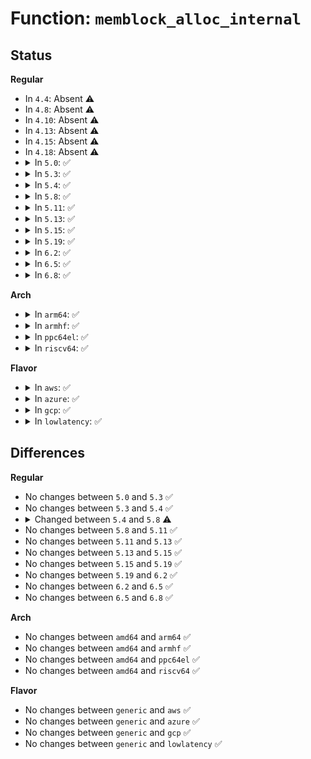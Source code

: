 # Function: <code>memblock_alloc_internal</code>

## Status
<b>Regular</b>
<ul>
<li>
In <code>4.4</code>: Absent ⚠️
</li>
<li>
In <code>4.8</code>: Absent ⚠️
</li>
<li>
In <code>4.10</code>: Absent ⚠️
</li>
<li>
In <code>4.13</code>: Absent ⚠️
</li>
<li>
In <code>4.15</code>: Absent ⚠️
</li>
<li>
In <code>4.18</code>: Absent ⚠️
</li>
<li>
<details>
<summary>In <code>5.0</code>: ✅</summary>

```c
void *memblock_alloc_internal(phys_addr_t size, phys_addr_t align, phys_addr_t min_addr, phys_addr_t max_addr, int nid);
```

**Collision:** Unique Static

**Inline:** No

**Transformation:** False

**Instances:**

```
In mm/memblock.c (ffffffff828bdcd2)
Location: mm/memblock.c:1373
Inline: False
Direct callers:
  - mm/memblock.c:memblock_alloc_try_nid
  - mm/memblock.c:memblock_alloc_try_nid_nopanic
  - mm/memblock.c:memblock_alloc_try_nid_raw
```
**Symbols:**

```
ffffffff828bdcd2-ffffffff828bde1e: memblock_alloc_internal (STB_LOCAL)
```
</details>
</li>
<li>
<details>
<summary>In <code>5.3</code>: ✅</summary>

```c
void *memblock_alloc_internal(phys_addr_t size, phys_addr_t align, phys_addr_t min_addr, phys_addr_t max_addr, int nid);
```

**Collision:** Unique Static

**Inline:** No

**Transformation:** False

**Instances:**

```
In mm/memblock.c (ffffffff828d7184)
Location: mm/memblock.c:1457
Inline: False
Direct callers:
  - mm/memblock.c:memblock_alloc_try_nid
  - mm/memblock.c:memblock_alloc_try_nid_raw
```
**Symbols:**

```
ffffffff828d7184-ffffffff828d7216: memblock_alloc_internal (STB_LOCAL)
```
</details>
</li>
<li>
<details>
<summary>In <code>5.4</code>: ✅</summary>

```c
void *memblock_alloc_internal(phys_addr_t size, phys_addr_t align, phys_addr_t min_addr, phys_addr_t max_addr, int nid);
```

**Collision:** Unique Static

**Inline:** No

**Transformation:** False

**Instances:**

```
In mm/memblock.c (ffffffff828df5e6)
Location: mm/memblock.c:1454
Inline: False
Direct callers:
  - mm/memblock.c:memblock_alloc_try_nid
  - mm/memblock.c:memblock_alloc_try_nid_raw
```
**Symbols:**

```
ffffffff828df5e6-ffffffff828df687: memblock_alloc_internal (STB_LOCAL)
```
</details>
</li>
<li>
<details>
<summary>In <code>5.8</code>: ✅</summary>

```c
void *memblock_alloc_internal(phys_addr_t size, phys_addr_t align, phys_addr_t min_addr, phys_addr_t max_addr, int nid, bool exact_nid);
```

**Collision:** Unique Static

**Inline:** No

**Transformation:** False

**Instances:**

```
In mm/memblock.c (ffffffff82cfcb06)
Location: mm/memblock.c:1469
Inline: False
Direct callers:
  - mm/memblock.c:memblock_alloc_try_nid
  - mm/memblock.c:memblock_alloc_try_nid_raw
  - mm/memblock.c:memblock_alloc_exact_nid_raw
```
**Symbols:**

```
ffffffff82cfcb06-ffffffff82cfcbbd: memblock_alloc_internal (STB_LOCAL)
```
</details>
</li>
<li>
<details>
<summary>In <code>5.11</code>: ✅</summary>

```c
void *memblock_alloc_internal(phys_addr_t size, phys_addr_t align, phys_addr_t min_addr, phys_addr_t max_addr, int nid, bool exact_nid);
```

**Collision:** Unique Static

**Inline:** No

**Transformation:** False

**Instances:**

```
In mm/memblock.c (ffffffff82fe952f)
Location: mm/memblock.c:1431
Inline: False
Direct callers:
  - mm/memblock.c:memblock_alloc_try_nid
  - mm/memblock.c:memblock_alloc_try_nid_raw
  - mm/memblock.c:memblock_alloc_exact_nid_raw
```
**Symbols:**

```
ffffffff82fe952f-ffffffff82fe95e6: memblock_alloc_internal (STB_LOCAL)
```
</details>
</li>
<li>
<details>
<summary>In <code>5.13</code>: ✅</summary>

```c
void *memblock_alloc_internal(phys_addr_t size, phys_addr_t align, phys_addr_t min_addr, phys_addr_t max_addr, int nid, bool exact_nid);
```

**Collision:** Unique Static

**Inline:** No

**Transformation:** False

**Instances:**

```
In mm/memblock.c (ffffffff831f3bd9)
Location: mm/memblock.c:1432
Inline: False
Direct callers:
  - mm/memblock.c:memblock_alloc_try_nid
  - mm/memblock.c:memblock_alloc_try_nid_raw
  - mm/memblock.c:memblock_alloc_exact_nid_raw
```
**Symbols:**

```
ffffffff831f3bd9-ffffffff831f3c8f: memblock_alloc_internal (STB_LOCAL)
```
</details>
</li>
<li>
<details>
<summary>In <code>5.15</code>: ✅</summary>

```c
void *memblock_alloc_internal(phys_addr_t size, phys_addr_t align, phys_addr_t min_addr, phys_addr_t max_addr, int nid, bool exact_nid);
```

**Collision:** Unique Static

**Inline:** No

**Transformation:** False

**Instances:**

```
In mm/memblock.c (ffffffff832d9f1f)
Location: mm/memblock.c:1467
Inline: False
Direct callers:
  - mm/memblock.c:memblock_alloc_try_nid
  - mm/memblock.c:memblock_alloc_try_nid_raw
  - mm/memblock.c:memblock_alloc_exact_nid_raw
```
**Symbols:**

```
ffffffff832d9f1f-ffffffff832d9fd5: memblock_alloc_internal (STB_LOCAL)
```
</details>
</li>
<li>
<details>
<summary>In <code>5.19</code>: ✅</summary>

```c
void *memblock_alloc_internal(phys_addr_t size, phys_addr_t align, phys_addr_t min_addr, phys_addr_t max_addr, int nid, bool exact_nid);
```

**Collision:** Unique Static

**Inline:** No

**Transformation:** False

**Instances:**

```
In mm/memblock.c (ffffffff8348ef42)
Location: mm/memblock.c:1474
Inline: False
Direct callers:
  - mm/memblock.c:memblock_alloc_try_nid
  - mm/memblock.c:memblock_alloc_try_nid_raw
  - mm/memblock.c:memblock_alloc_exact_nid_raw
```
**Symbols:**

```
ffffffff8348ef42-ffffffff8348f00d: memblock_alloc_internal (STB_LOCAL)
```
</details>
</li>
<li>
<details>
<summary>In <code>6.2</code>: ✅</summary>

```c
void *memblock_alloc_internal(phys_addr_t size, phys_addr_t align, phys_addr_t min_addr, phys_addr_t max_addr, int nid, bool exact_nid);
```

**Collision:** Unique Static

**Inline:** No

**Transformation:** False

**Instances:**

```
In mm/memblock.c (ffffffff83ec1360)
Location: mm/memblock.c:1492
Inline: False
Direct callers:
  - mm/memblock.c:memblock_alloc_try_nid
  - mm/memblock.c:memblock_alloc_try_nid_raw
  - mm/memblock.c:memblock_alloc_exact_nid_raw
```
**Symbols:**

```
ffffffff83ec1360-ffffffff83ec146c: memblock_alloc_internal (STB_LOCAL)
```
</details>
</li>
<li>
<details>
<summary>In <code>6.5</code>: ✅</summary>

```c
void *memblock_alloc_internal(phys_addr_t size, phys_addr_t align, phys_addr_t min_addr, phys_addr_t max_addr, int nid, bool exact_nid);
```

**Collision:** Unique Static

**Inline:** No

**Transformation:** False

**Instances:**

```
In mm/memblock.c (ffffffff836e6b70)
Location: mm/memblock.c:1514
Inline: False
Direct callers:
  - mm/memblock.c:memblock_alloc_try_nid
  - mm/memblock.c:memblock_alloc_try_nid_raw
  - mm/memblock.c:memblock_alloc_exact_nid_raw
```
**Symbols:**

```
ffffffff836e6b70-ffffffff836e6c7c: memblock_alloc_internal (STB_LOCAL)
```
</details>
</li>
<li>
<details>
<summary>In <code>6.8</code>: ✅</summary>

```c
void *memblock_alloc_internal(phys_addr_t size, phys_addr_t align, phys_addr_t min_addr, phys_addr_t max_addr, int nid, bool exact_nid);
```

**Collision:** Unique Static

**Inline:** No

**Transformation:** False

**Instances:**

```
In mm/memblock.c (ffffffff83919120)
Location: mm/memblock.c:1572
Inline: False
Direct callers:
  - mm/memblock.c:memblock_alloc_try_nid
  - mm/memblock.c:memblock_alloc_try_nid_raw
  - mm/memblock.c:memblock_alloc_exact_nid_raw
```
**Symbols:**

```
ffffffff83919120-ffffffff8391922c: memblock_alloc_internal (STB_LOCAL)
```
</details>
</li>
</ul>
<b>Arch</b>
<ul>
<li>
<details>
<summary>In <code>arm64</code>: ✅</summary>

```c
void *memblock_alloc_internal(phys_addr_t size, phys_addr_t align, phys_addr_t min_addr, phys_addr_t max_addr, int nid);
```

**Collision:** Unique Static

**Inline:** No

**Transformation:** False

**Instances:**

```
In mm/memblock.c (ffff800011458588)
Location: mm/memblock.c:1454
Inline: False
Direct callers:
  - mm/memblock.c:memblock_alloc_try_nid
  - mm/memblock.c:memblock_alloc_try_nid_raw
```
**Symbols:**

```
ffff800011458588-ffff800011458654: memblock_alloc_internal (STB_LOCAL)
```
</details>
</li>
<li>
<details>
<summary>In <code>armhf</code>: ✅</summary>

```c
void *memblock_alloc_internal(phys_addr_t size, phys_addr_t align, phys_addr_t min_addr, phys_addr_t max_addr, int nid);
```

**Collision:** Unique Static

**Inline:** No

**Transformation:** False

**Instances:**

```
In mm/memblock.c (c15324f0)
Location: mm/memblock.c:1454
Inline: False
Direct callers:
  - mm/memblock.c:memblock_alloc_try_nid
  - mm/memblock.c:memblock_alloc_try_nid_raw
```
**Symbols:**

```
c15324f0-c15325d8: memblock_alloc_internal (STB_LOCAL)
```
</details>
</li>
<li>
<details>
<summary>In <code>ppc64el</code>: ✅</summary>

```c
void *memblock_alloc_internal(phys_addr_t size, phys_addr_t align, phys_addr_t min_addr, phys_addr_t max_addr, int nid);
```

**Collision:** Unique Static

**Inline:** No

**Transformation:** False

**Instances:**

```
In mm/memblock.c (c000000001381dc0)
Location: mm/memblock.c:1454
Inline: False
Direct callers:
  - mm/memblock.c:memblock_alloc_try_nid
  - mm/memblock.c:memblock_alloc_try_nid_raw
```
**Symbols:**

```
c000000001381dc0-c000000001381ec0: memblock_alloc_internal (STB_LOCAL)
```
</details>
</li>
<li>
<details>
<summary>In <code>riscv64</code>: ✅</summary>

```c
void *memblock_alloc_internal(phys_addr_t size, phys_addr_t align, phys_addr_t min_addr, phys_addr_t max_addr, int nid);
```

**Collision:** Unique Static

**Inline:** No

**Transformation:** False

**Instances:**

```
In mm/memblock.c (ffffffe000016ca8)
Location: mm/memblock.c:1454
Inline: False
Direct callers:
  - mm/memblock.c:memblock_alloc_try_nid
  - mm/memblock.c:memblock_alloc_try_nid_raw
```
**Symbols:**

```
ffffffe000016ca8-ffffffe000016d4a: memblock_alloc_internal (STB_LOCAL)
```
</details>
</li>
</ul>
<b>Flavor</b>
<ul>
<li>
<details>
<summary>In <code>aws</code>: ✅</summary>

```c
void *memblock_alloc_internal(phys_addr_t size, phys_addr_t align, phys_addr_t min_addr, phys_addr_t max_addr, int nid);
```

**Collision:** Unique Static

**Inline:** No

**Transformation:** False

**Instances:**

```
In mm/memblock.c (ffffffff828c849a)
Location: mm/memblock.c:1454
Inline: False
Direct callers:
  - mm/memblock.c:memblock_alloc_try_nid
  - mm/memblock.c:memblock_alloc_try_nid_raw
```
**Symbols:**

```
ffffffff828c849a-ffffffff828c853b: memblock_alloc_internal (STB_LOCAL)
```
</details>
</li>
<li>
<details>
<summary>In <code>azure</code>: ✅</summary>

```c
void *memblock_alloc_internal(phys_addr_t size, phys_addr_t align, phys_addr_t min_addr, phys_addr_t max_addr, int nid);
```

**Collision:** Unique Static

**Inline:** No

**Transformation:** False

**Instances:**

```
In mm/memblock.c (ffffffff828c0bbf)
Location: mm/memblock.c:1454
Inline: False
Direct callers:
  - mm/memblock.c:memblock_alloc_try_nid
  - mm/memblock.c:memblock_alloc_try_nid_raw
```
**Symbols:**

```
ffffffff828c0bbf-ffffffff828c0c60: memblock_alloc_internal (STB_LOCAL)
```
</details>
</li>
<li>
<details>
<summary>In <code>gcp</code>: ✅</summary>

```c
void *memblock_alloc_internal(phys_addr_t size, phys_addr_t align, phys_addr_t min_addr, phys_addr_t max_addr, int nid);
```

**Collision:** Unique Static

**Inline:** No

**Transformation:** False

**Instances:**

```
In mm/memblock.c (ffffffff828db21a)
Location: mm/memblock.c:1454
Inline: False
Direct callers:
  - mm/memblock.c:memblock_alloc_try_nid
  - mm/memblock.c:memblock_alloc_try_nid_raw
```
**Symbols:**

```
ffffffff828db21a-ffffffff828db2bb: memblock_alloc_internal (STB_LOCAL)
```
</details>
</li>
<li>
<details>
<summary>In <code>lowlatency</code>: ✅</summary>

```c
void *memblock_alloc_internal(phys_addr_t size, phys_addr_t align, phys_addr_t min_addr, phys_addr_t max_addr, int nid);
```

**Collision:** Unique Static

**Inline:** No

**Transformation:** False

**Instances:**

```
In mm/memblock.c (ffffffff828e063b)
Location: mm/memblock.c:1454
Inline: False
Direct callers:
  - mm/memblock.c:memblock_alloc_try_nid
  - mm/memblock.c:memblock_alloc_try_nid_raw
```
**Symbols:**

```
ffffffff828e063b-ffffffff828e06dc: memblock_alloc_internal (STB_LOCAL)
```
</details>
</li>
</ul>

## Differences
<b>Regular</b>
<ul>
<li>
No changes between <code>5.0</code> and <code>5.3</code> ✅
</li>
<li>
No changes between <code>5.3</code> and <code>5.4</code> ✅
</li>
<li>
<details>
<summary>Changed between <code>5.4</code> and <code>5.8</code> ⚠️</summary>
<ul>
<li>
<b>Param added. </b>
<code>bool exact_nid</code>
</li>
</ul>
</details>
</li>
<li>
No changes between <code>5.8</code> and <code>5.11</code> ✅
</li>
<li>
No changes between <code>5.11</code> and <code>5.13</code> ✅
</li>
<li>
No changes between <code>5.13</code> and <code>5.15</code> ✅
</li>
<li>
No changes between <code>5.15</code> and <code>5.19</code> ✅
</li>
<li>
No changes between <code>5.19</code> and <code>6.2</code> ✅
</li>
<li>
No changes between <code>6.2</code> and <code>6.5</code> ✅
</li>
<li>
No changes between <code>6.5</code> and <code>6.8</code> ✅
</li>
</ul>
<b>Arch</b>
<ul>
<li>
No changes between <code>amd64</code> and <code>arm64</code> ✅
</li>
<li>
No changes between <code>amd64</code> and <code>armhf</code> ✅
</li>
<li>
No changes between <code>amd64</code> and <code>ppc64el</code> ✅
</li>
<li>
No changes between <code>amd64</code> and <code>riscv64</code> ✅
</li>
</ul>
<b>Flavor</b>
<ul>
<li>
No changes between <code>generic</code> and <code>aws</code> ✅
</li>
<li>
No changes between <code>generic</code> and <code>azure</code> ✅
</li>
<li>
No changes between <code>generic</code> and <code>gcp</code> ✅
</li>
<li>
No changes between <code>generic</code> and <code>lowlatency</code> ✅
</li>
</ul>
